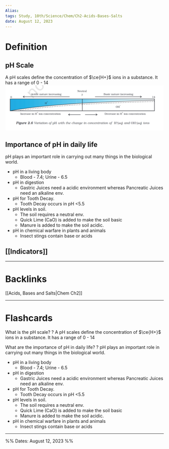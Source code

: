 ```yaml
---
Alias:
tags: Study, 10th/Science/Chem/Ch2-Acids-Bases-Salts
date: August 12, 2023
---
```

# Definition
## pH Scale
A pH scales define the concentration of $\ce{H+}$ ions in a substance. It has a range of 0 - 14
![Pasted image 20230813112027.png](assets/pasted-image-20230813112027-130bc4df7dccbfde09f7c4ffd97a96cc.png)

## Importance of pH in daily life
pH plays an important role in carrying out many things in the biological world.
- pH in a living body
	- Blood - 7.4; Urine - 6.5
- pH in digestion
	- Gastric Juices need a acidic environment whereas Pancreatic Juices need an alkaline env.
- pH for Tooth Decay.
	- Tooth Decay occurs in pH <5.5
- pH levels in soil.
	- The soil requires a neutral env.
	- Quick Lime (CaO) is added to make the soil basic
	- Manure is added to make the soil acidic.
- pH in chemical warfare in plants and animals
	- Insect stings contain base or acids
## [[Indicators]]

---
# Backlinks
[[Acids, Bases and Salts|Chem Ch2]]


---
# Flashcards

What is the pH scale?
?
A pH scales define the concentration of $\ce{H+}$ ions in a substance. It has a range of 0 - 14
<!--SR:!2024-05-30,199,280-->

What are the importance of pH in daily life?
?
pH plays an important role in carrying out many things in the biological world.
- pH in a living body
	- Blood - 7.4; Urine - 6.5
- pH in digestion
	- Gastric Juices need a acidic environment whereas Pancreatic Juices need an alkaline env.
- pH for Tooth Decay.
	- Tooth Decay occurs in pH <5.5
- pH levels in soil.
	- The soil requires a neutral env.
	- Quick Lime (CaO) is added to make the soil basic
	- Manure is added to make the soil acidic.
- pH in chemical warfare in plants and animals
	- Insect stings contain base or acids
<!--SR:!2024-06-19,171,220-->


---

%%
Dates: August 12, 2023
%%
